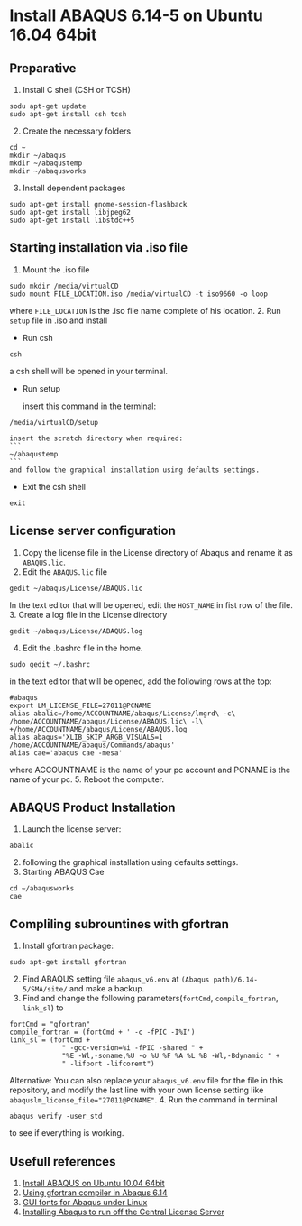 # Install ABAQUS 6.14-5 on Ubuntu 16.04 64bit

## Preparative

1. Install C shell (CSH or TCSH)
```
sodu apt-get update
sudo apt-get install csh tcsh
```
2. Create the necessary folders
```
cd ~
mkdir ~/abaqus
mkdir ~/abaqustemp
mkdir ~/abaqusworks
```
3. Install dependent packages
```
sudo apt-get install gnome-session-flashback
sudo apt-get install libjpeg62
sudo apt-get install libstdc++5
```

## Starting installation via .iso file
1. Mount the .iso file
```
sudo mkdir /media/virtualCD
sudo mount FILE_LOCATION.iso /media/virtualCD -t iso9660 -o loop
```
where `FILE_LOCATION` is the .iso file name complete of his location.
2. Run `setup` file in .iso and install

  * Run csh
  ```
  csh
  ```
  a csh shell will be opened in your terminal.

  * Run setup

    insert this command in the terminal:
```
/media/virtualCD/setup
```
    insert the scratch directory when required:
    ```
    ~/abaqustemp
    ```
    and follow the graphical installation using defaults settings.

  * Exit the csh shell
  ```
  exit
  ```

## License server configuration

1.  Copy the license file in the License directory of Abaqus and rename it as `ABAQUS.lic`.
2.  Edit the `ABAQUS.lic` file
```
gedit ~/abaqus/License/ABAQUS.lic
```
In the text editor that will be opened, edit the `HOST_NAME` in fist row of the file.
3. Create a log file in the License directory
```
gedit ~/abaqus/License/ABAQUS.log
```
4. Edit the .bashrc file in the home.
```
sudo gedit ~/.bashrc
```
in the text editor that will be opened, add the following rows at the top:
```
#abaqus
export LM_LICENSE_FILE=27011@PCNAME
alias abalic=/home/ACCOUNTNAME/abaqus/License/lmgrd\ -c\ /home/ACCOUNTNAME/abaqus/License/ABAQUS.lic\ -l\ +/home/ACCOUNTNAME/abaqus/License/ABAQUS.log
alias abaqus='XLIB_SKIP_ARGB_VISUALS=1 /home/ACCOUNTNAME/abaqus/Commands/abaqus'
alias cae='abaqus cae -mesa'
```
where ACCOUNTNAME is the name of your pc account and PCNAME is the name of your pc.
5. Reboot the computer.

## ABAQUS Product Installation

1. Launch the license server:
```
abalic
```
2. following the graphical installation using defaults settings.
3. Starting ABAQUS Cae
```
cd ~/abaqusworks
cae
```

## Compliling subrountines with gfortran

1. Install gfortran package:
```
sudo apt-get install gfortran
```
2. Find ABAQUS setting file `abaqus_v6.env` at `(Abaqus path)/6.14-5/SMA/site/` and make a backup.
3. Find and change the following parameters(`fortCmd`, `compile_fortran`, `link_sl`) to
```
fortCmd = "gfortran"
compile_fortran = (fortCmd + ' -c -fPIC -I%I')
link_sl = (fortCmd +
	         " -gcc-version=%i -fPIC -shared " +
	         "%E -Wl,-soname,%U -o %U %F %A %L %B -Wl,-Bdynamic " +
	         " -lifport -lifcoremt")
```
Alternative:
You can also replace your `abaqus_v6.env` file for the file in this repository, and modify the last line with your own license setting like `abaquslm_license_file="27011@PCNAME"`.
4. Run the command in terminal
```
abaqus verify -user_std
```
to see if everything is working.

## Usefull references
1. [Install ABAQUS on Ubuntu 10.04 64bit](https://sites.google.com/site/abaqus2010/help_0)
2. [Using gfortran compiler in Abaqus 6.14](http://www.eng-tips.com/viewthread.cfm?qid=381690)
3. [GUI fonts for Abaqus under Linux](https://polymerfem.com/showthread.php?4906-GUI-fonts-for-Abaqus-under-Linux)
4. [Installing Abaqus to run off the Central License Server
](http://kb.mit.edu/confluence/display/istcontrib/Installing+Abaqus+to+run+off+the+Central+License+Server)
